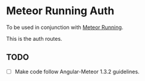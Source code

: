 # Meteor Running Auth

To be used in conjunction with [Meteor Running](http://github.com/simonv3/meteor-running).

This is the auth routes.

## TODO

* [ ] Make code follow Angular-Meteor 1.3.2 guidelines.
